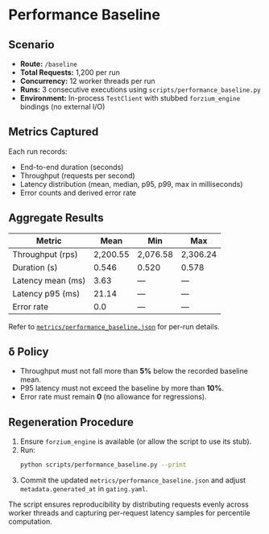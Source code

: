 # Performance Baseline

## Scenario

- **Route:** `/baseline`
- **Total Requests:** 1,200 per run
- **Concurrency:** 12 worker threads per run
- **Runs:** 3 consecutive executions using `scripts/performance_baseline.py`
- **Environment:** In-process `TestClient` with stubbed `forzium_engine` bindings (no external I/O)

## Metrics Captured

Each run records:

- End-to-end duration (seconds)
- Throughput (requests per second)
- Latency distribution (mean, median, p95, p99, max in milliseconds)
- Error counts and derived error rate

## Aggregate Results

| Metric | Mean | Min | Max |
| --- | --- | --- | --- |
| Throughput (rps) | 2,200.55 | 2,076.58 | 2,306.24 |
| Duration (s) | 0.546 | 0.520 | 0.578 |
| Latency mean (ms) | 3.63 | — | — |
| Latency p95 (ms) | 21.14 | — | — |
| Error rate | 0.0 | — | — |

Refer to [`metrics/performance_baseline.json`](../metrics/performance_baseline.json) for per-run details.

## δ Policy

- Throughput must not fall more than **5%** below the recorded baseline mean.
- P95 latency must not exceed the baseline by more than **10%**.
- Error rate must remain **0** (no allowance for regressions).

## Regeneration Procedure

1. Ensure `forzium_engine` is available (or allow the script to use its stub).
2. Run:
   ```bash
   python scripts/performance_baseline.py --print
   ```
3. Commit the updated `metrics/performance_baseline.json` and adjust `metadata.generated_at` in `gating.yaml`.

The script ensures reproducibility by distributing requests evenly across worker threads and capturing per-request latency samples for percentile computation.
